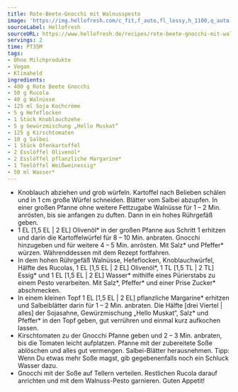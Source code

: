```yaml
---
title: Rote-Beete-Gnocchi mit Walnusspesto
image: 'https://img.hellofresh.com/c_fit,f_auto,fl_lossy,h_1100,q_auto,w_2600/hellofresh_s3/image/rote-beete-gnocchi-mit-walnusspesto-64889e1a.jpg'
sourceLabel: Hellofresh
sourceURL: https://www.hellofresh.de/recipes/rote-beete-gnocchi-mit-walnusspesto-62f6758133a206bff406343c
servings: 2
time: PT35M
tags:
- Ohne Milchprodukte
- Vegan
- Klimaheld
ingredients:
- 400 g Rote Beete Gnocchi
- 50 g Rucola
- 40 g Walnüsse
- 125 ml Soja Kochcrème
- 5 g Hefeflocken
- 1 Stück Knoblauchzehe
- 5 g Gewürzmischung „Hello Muskat“
- 125 g Kirschtomaten
- 10 g Salbei
- 1 Stück Ofenkartoffel
- 2 Esslöffel Olivenöl*
- 2 Esslöffel pflanzliche Margarine*
- 1 Teelöffel Weißweinessig*
- 50 ml Wasser*
---
```


- Knoblauch abziehen und grob würfeln.  Kartoffel nach Belieben schälen und in 1 cm große Würfel schneiden.  Blätter vom Salbei abzupfen.  In einer großen Pfanne ohne weitere Fettzugabe Walnüsse für 1 – 2 Min. anrösten, bis sie anfangen zu duften. Dann in ein hohes Rührgefäß geben.
- 1 EL [1,5 EL | 2 EL] Olivenöl\* in der großen Pfanne aus Schritt 1 erhitzen und darin die Kartoffelwürfel für 8 – 10 Min. anbraten.  Gnocchi hinzugeben und für weitere 4 – 5 Min. anrösten. Mit Salz\* und Pfeffer\* würzen.  Währenddessen mit dem Rezept fortfahren.
- In dem hohen Rührgefäß Walnüsse, Hefeflocken, Knoblauchwürfel, Hälfte des Rucolas, 1 EL [1,5 EL | 2 EL] Olivenöl\*, 1 TL [1,5 TL | 2 TL] Essig\* und 1 EL [1,5 EL | 2 EL]  Wasser\* mithilfe eines Pürierstabs zu einem Pesto verarbeiten. Mit Salz\*, Pfeffer\* und einer Prise Zucker\* abschmecken.
- In einem kleinen Topf 1 EL [1,5 EL | 2 EL] pflanzliche Margarine\* erhitzen und Salbeiblätter darin für 1 – 2 Min. anbraten. Die Hälfte [drei Viertel | alles] der Sojasahne, Gewürzmischung „Hello Muskat“, Salz\* und Pfeffer\* in den Topf geben, gut verrühren und einmal kurz aufkochen lassen.
- Kirschtomaten zu der Gnocchi Pfanne geben und 2 – 3 Min. anbraten, bis die Tomaten leicht aufplatzen.  Pfanne mit der zubereitete Soße ablöschen und alles gut vermengen. Salbei-Blätter herausnehmen. Tipp: Wenn Du etwas mehr Soße magst, gib gegebenenfalls noch ein Schluck Wasser dazu.
- Gnocchi mit der Soße auf Tellern verteilen. Restlichen Rucola darauf anrichten und mit dem Walnuss-Pesto garnieren.  Guten Appetit!
